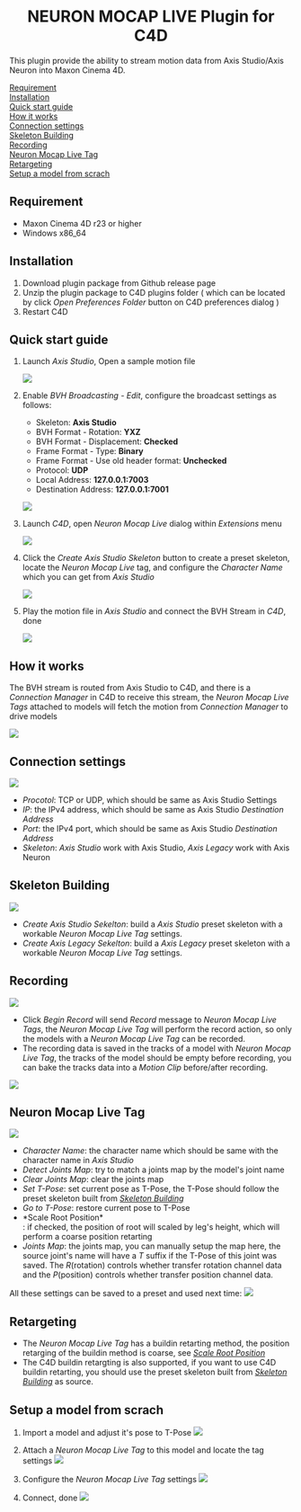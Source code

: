 # <center> NEURON MOCAP LIVE Plugin for C4D</center>

This plugin provide the ability to stream motion data from Axis Studio/Axis Neuron into Maxon Cinema 4D.

[Requirement](#id_requirement)<br/>
[Installation](#id_installation)<br/>
[Quick start guide](#id_quick_start_guide)<br/>
[How it works](#id_how_it_works)<br/>
[Connection settings](#id_connection_settings)<br/>
[Skeleton Building](#id_skeleton_building)<br/>
[Recording](#id_recording)<br/>
[Neuron Mocap Live Tag](#id_neuron_mocap_live_tag)<br/>
[Retargeting](#id_retargeting)<br/>
[Setup a model from scrach](#id_setup_a_model_from_scrach)<br/>

## <div id="id_requirement">Requirement</div>
- Maxon Cinema 4D r23 or higher
- Windows x86_64

## <div id="id_installation">Installation</div>

1. Download plugin package from Github release page
2. Unzip the plugin package to C4D plugins folder ( which can be located by click *Open Preferences Folder* button on C4D preferences dialog )
3. Restart C4D

## <div id="id_quick_start_guide">Quick start guide</div>

1. Launch *Axis Studio*, Open a sample motion file

   ![](resource/launch_axis_studio.gif)

2. Enable *BVH Broadcasting - Edit*, configure the broadcast settings as follows:
   - Skeleton: **Axis Studio**
   - BVH Format - Rotation: **YXZ** 
   - BVH Format - Displacement: **Checked**
   - Frame Format - Type: **Binary**
   - Frame Format - Use old header format: **Unchecked**
   - Protocol: **UDP**
   - Local Address: **127.0.0.1:7003**
   - Destination Address: **127.0.0.1:7001**

   ![](resource/bvh_broadcasting_settings.gif)

3. Launch *C4D*, open *Neuron Mocap Live* dialog within *Extensions* menu

    ![](resource/open_neuron_mocap_live_dlg.gif)

4. Click the *Create Axis Studio Skeleton* button to create a preset skeleton, locate the *Neuron Mocap Live* tag, and configure the *Character Name* which you can get from *Axis Studio*  

    ![](resource/create_axis_studio_skeleton.gif)

5. Play the motion file in *Axis Studio* and connect the BVH Stream in *C4D*, done

    ![](resource/play_motion_file.gif)

## <div id="id_how_it_works">How it works</div>

The BVH stream is routed from Axis Studio to C4D, and there is a *Connection Manager* in C4D to receive this stream, the *Neuron Mocap Live Tags* attached to models will fetch the motion from *Connection Manager* to drive models

![](resource/how_it_works.png)

## <div id="id_connection_settings">Connection settings</div>

![](resource/c4d_connection_settings.png)

- *Procotol*: TCP or UDP, which should be same as Axis Studio Settings
- *IP*: the IPv4 address, which should be same as Axis Studio *Destination Address*
- *Port*: the IPv4 port, which should be same as Axis Studio *Destination Address*
- *Skeleton*: *Axis Studio* work with Axis Studio, *Axis Legacy* work with Axis Neuron

## <div id="id_skeleton_building">Skeleton Building</div>

![](resource/c4d_build_skeleton.png)
- *Create Axis Studio Sekelton*: build a *Axis Studio* preset skeleton with a workable *Neuron Mocap Live Tag*  settings.
- *Create Axis Legacy Sekelton*: build a *Axis Legacy* preset skeleton with a workable *Neuron Mocap Live Tag*  settings.

## <div id="id_recording">Recording</div>

![](resource/c4d_recording.png)
- Click *Begin Record* will send *Record* message to *Neuron Mocap Live Tags*, the *Neuron Mocap Live Tag* will perform the record action, so only the models with a *Neuron Mocap Live Tag*  can be recorded.
- The recording data is saved in the tracks of a model with *Neuron Mocap Live Tag*, the tracks of the model should be empty before recording, you can bake the tracks data into a *Motion Clip* before/after recording.

![](resource/c4d_add_motion_clip.gif)

## <div id="id_neuron_mocap_live_tag">Neuron Mocap Live Tag</div>

![](resource/neuron_mocap_tag_settings.png)

- *Character Name*: the character name which should be same with the character name in *Axis Studio*
- *Detect Joints Map*: try to match a joints map by the model's joint name
- *Clear Joints Map*: clear the joints map
- *Set T-Pose*: set current pose as T-Pose, the T-Pose should follow the preset skeleton built from [*Skeleton Building*](#id_skeleton_building)
- *Go to T-Pose*: restore current pose to T-Pose 
- <div id="id_scale_root_position">*Scale Root Position*</div>: if checked, the position of root will scaled by leg's height, which will perform a coarse position retarting
- *Joints Map*: the joints map, you can manually setup the map here, the source joint's name will have a *T* suffix if the T-Pose of this joint was saved. The *R*(rotation) controls whether transfer rotation channel data and the *P*(position) controls whether transfer position channel data.

All these settings can be saved to a preset and used next time:
![](resource/c4d_save_tag_preset.gif)

## <div id="id_retargeting">Retargeting</div>

- The *Neuron Mocap Live Tag* has a buildin retarting method, the position retarging of the buildin method is coarse, see [*Scale Root Position*](#id_scale_root_position)
- The C4D buildin retargting is also supported, if you want to use C4D buildin retarting, you should use the preset skeleton built from [*Skeleton Building*](#id_skeleton_building) as source.

## <div id="id_setup_a_model_from_scrach">Setup a model from scrach</div>

1. Import a model and adjust it's pose to T-Pose
![](resource/c4d_import_model.gif)

2. Attach a *Neuron Mocap Live Tag* to this model and locate the tag settings
![](resource/c4d_attach_neuron_mocap_live_tag.gif)

3. Configure the *Neuron Mocap Live Tag* settings
![](resource/c4d_config_neuron_mocap_live_tag.gif)

4. Connect, done
![](resource/c4d_live_connect.gif)